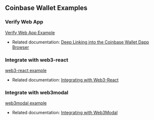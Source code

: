 Coinbase Wallet Examples
--

### Verify Web App
[Verify Web App Example](verify-webapp/)
- Related documentation: [Deep Linking into the Coinbase Wallet Dapp Browser](https://docs.cloud.coinbase.com/wallet-sdk/docs/deep-link-into-dapp-browser)

### Integrate with web3-react
[web3-react example](web3-react-demo/)
- Related documentation: [Integrating with Web3-React](https://docs.cloud.coinbase.com/wallet-sdk/docs/web3-react)

### Integrate with web3modal
[web3modal example](web3modal-demo/)
- Related documentation: [Integrating with Web3Modal](https://docs.cloud.coinbase.com/wallet-sdk/docs/web3modal)